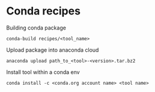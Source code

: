 # Conda recipes
Building conda package

```
conda-build recipes/<tool_name>
```

Upload package into anaconda cloud
```
anaconda upload path_to_<tool>-<version>.tar.bz2
```

Install tool within a conda env
```
conda install -c <conda.org account name> <tool name>
```
